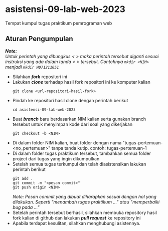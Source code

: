 # asistensi-09-lab-web-2023

Tempat kumpul tugas praktikum pemrograman web

## Aturan Pengumpulan
_**Note:**_  
_Untuk perintah yang dibungkus < > maka perintah tersebut diganti sesuai instruksi yang ada dalam tanda < > tersebut. Contohnya `mkdir <NIM>` menjadi `mkdir H071211051`_
- Silahkan _**fork**_ repositori ini
- Lakukan _**clone**_ terhadap hasil fork repositori ini ke komputer kalian
  ```
  git clone <url-repositori-hasil-fork>
  ```
- Pindah ke repositori hasil clone dengan perintah berikut
  ```
  cd asistensi-09-lab-web-2023
  ```
- Buat _**branch**_ baru berdasarkan NIM kalian serta gunakan branch tersebut untuk menyimpan kode dari soal yang dikerjakan
  ```
  git checkout -b <NIM>
  ```
- Di dalam folder NIM kalian, buat folder dengan nama "tugas-pertemuan-<no_pertemuan>" tanpa tanda kutip. contoh: tugas-pertemuan-1
- Di dalam folder tugas praktikum tersebut, tambahkan semua folder project dari tugas yang ingin dikumpulkan
- Setelah semua tugas terkumpul dan telah diasistensikan lakukan perintah berikut
  ```
  git add .
  git commit -m "<pesan commit>"
  git push origin <NIM>
  ```
  _Note:_
  _Pesan commit yang dibuat diharapkan sesuai dengan hal yang dilakukan. Seperti "menambah tugas praktikum ..." atau "memperbaiki bug pada ..."_
- Setelah perintah tersebut berhasil, silahkan membuka repository hasil fork kalian di github dan lakukan _**pull request**_ ke repository ini
- Apabila terdapat kesulitan, silahkan menghubungi asistennya.
